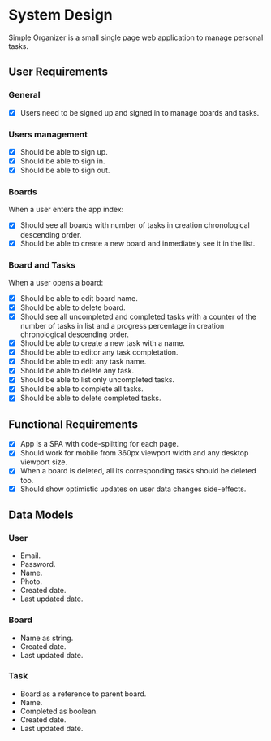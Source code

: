 # System Design

Simple Organizer is a small single page web application to manage personal tasks.

## User Requirements

### General

- [x] Users need to be signed up and signed in to manage boards and tasks.

### Users management

- [x] Should be able to sign up.
- [x] Should be able to sign in.
- [x] Should be able to sign out.

### Boards

When a user enters the app index:

- [x] Should see all boards with number of tasks in creation chronological
  descending order.
- [x] Should be able to create a new board and inmediately see it in the list.

### Board and Tasks

When a user opens a board:

- [x] Should be able to edit board name.
- [x] Should be able to delete board.
- [x] Should see all uncompleted and completed tasks
  with a counter of the number of tasks in list and a progress percentage
  in creation chronological descending order.
- [x] Should be able to create a new task with a name.
- [x] Should be able to editor any task completation.
- [x] Should be able to edit any task name.
- [x] Should be able to delete any task.
- [x] Should be able to list only uncompleted tasks.
- [x] Should be able to complete all tasks.
- [x] Should be able to delete completed tasks.

## Functional Requirements

- [x] App is a SPA with code-splitting for each page.
- [x] Should work for mobile from 360px viewport width and any desktop viewport size.
- [x] When a board is deleted, all its corresponding tasks should be deleted too.
- [x] Should show optimistic updates on user data changes side-effects.

## Data Models

### User

- Email.
- Password.
- Name.
- Photo.
- Created date.
- Last updated date.

### Board

- Name as string.
- Created date.
- Last updated date.

### Task

- Board as a reference to parent board.
- Name.
- Completed as boolean.
- Created date.
- Last updated date.
